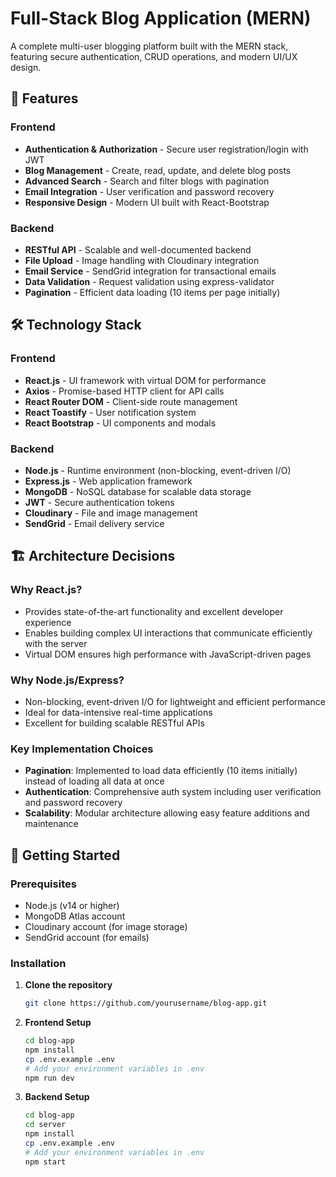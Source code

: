 # Full-Stack Blog Application (MERN)

A complete multi-user blogging platform built with the MERN stack, featuring secure authentication, CRUD operations, and modern UI/UX design.

## 🚀 Features

### Frontend
- **Authentication & Authorization** - Secure user registration/login with JWT
- **Blog Management** - Create, read, update, and delete blog posts
- **Advanced Search** - Search and filter blogs with pagination
- **Email Integration** - User verification and password recovery
- **Responsive Design** - Modern UI built with React-Bootstrap

### Backend
- **RESTful API** - Scalable and well-documented backend
- **File Upload** - Image handling with Cloudinary integration
- **Email Service** - SendGrid integration for transactional emails
- **Data Validation** - Request validation using express-validator
- **Pagination** - Efficient data loading (10 items per page initially)

## 🛠️ Technology Stack

### Frontend
- **React.js** - UI framework with virtual DOM for performance
- **Axios** - Promise-based HTTP client for API calls
- **React Router DOM** - Client-side route management
- **React Toastify** - User notification system
- **React Bootstrap** - UI components and modals

### Backend
- **Node.js** - Runtime environment (non-blocking, event-driven I/O)
- **Express.js** - Web application framework
- **MongoDB** - NoSQL database for scalable data storage
- **JWT** - Secure authentication tokens
- **Cloudinary** - File and image management
- **SendGrid** - Email delivery service


## 🏗️ Architecture Decisions

### Why React.js?
- Provides state-of-the-art functionality and excellent developer experience
- Enables building complex UI interactions that communicate efficiently with the server
- Virtual DOM ensures high performance with JavaScript-driven pages

### Why Node.js/Express?
- Non-blocking, event-driven I/O for lightweight and efficient performance
- Ideal for data-intensive real-time applications
- Excellent for building scalable RESTful APIs

### Key Implementation Choices
- **Pagination**: Implemented to load data efficiently (10 items initially) instead of loading all data at once
- **Authentication**: Comprehensive auth system including user verification and password recovery
- **Scalability**: Modular architecture allowing easy feature additions and maintenance

## 🚀 Getting Started

### Prerequisites
- Node.js (v14 or higher)
- MongoDB Atlas account
- Cloudinary account (for image storage)
- SendGrid account (for emails)

### Installation

1. **Clone the repository**
   ```bash
   git clone https://github.com/yourusername/blog-app.git
   ```
2. **Frontend Setup**
   ```bash
   cd blog-app
   npm install
   cp .env.example .env
   # Add your environment variables in .env
   npm run dev
   ```

3. **Backend Setup**
   ```bash
   cd blog-app
   cd server
   npm install
   cp .env.example .env
   # Add your environment variables in .env
   npm start
   ```
